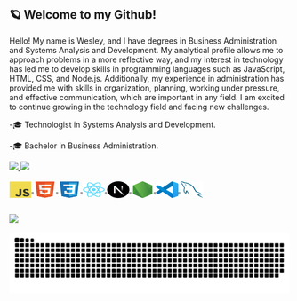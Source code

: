 ## 🪐 Welcome to my Github!

Hello! My name is Wesley, and I have degrees in Business Administration and Systems Analysis and Development. My analytical profile allows me to approach problems in a more reflective way, and my interest in technology has led me to develop skills in programming languages such as JavaScript, HTML, CSS, and Node.js. Additionally, my experience in administration has provided me with skills in organization, planning, working under pressure, and effective communication, which are important in any field. I am excited to continue growing in the technology field and facing new challenges.

-🎓 Technologist in Systems Analysis and Development.

-🎓 Bachelor in Business Administration.


<div>
<a href="https://github.com/wesleyalcantara">
<img height="180em" src="https://github-readme-stats.vercel.app/api/top-langs/?username=wesleyalcantara&layout=compact&langs_count=7&theme=dracula"/>
<img height="180em" src="https://github-readme-stats.vercel.app/api?username=wesleyalcantara&show_icons=true&theme=dracula&include_all_commits=true&count_private=true"/>


<div style="display: inline_block"><br>
   <img align="center" alt="git" height="30" width="40" src="https://raw.githubusercontent.com/devicons/devicon/master/icons/javascript/javascript-original.svg" target="_blank">
   <img align="center" alt="git" height="30" width="40" src="https://raw.githubusercontent.com/devicons/devicon/master/icons/html5/html5-original.svg" target="_blank">
   <img align="center" alt="git" height="30" width="40" src="https://raw.githubusercontent.com/devicons/devicon/master/icons/css3/css3-original.svg" target="_blank">
   <img align="center" alt="git" height="30" width="40" src="https://raw.githubusercontent.com/devicons/devicon/master/icons/react/react-original.svg" target="_blank">
   <img align="center" alt="git" height="30" width="40" src="https://raw.githubusercontent.com/devicons/devicon/master/icons/nextjs/nextjs-original.svg" target="_blank">
   <img align="center" alt="git" height="30" width="40" src="https://raw.githubusercontent.com/devicons/devicon/master/icons/nodejs/nodejs-original.svg" target="_blank">
   <img align="center" alt="vscode" height="30" width="40" src="https://raw.githubusercontent.com/devicons/devicon/master/icons/vscode/vscode-original.svg" target="_blank">
   <img align="center" alt="git" height="30" width="40" src="https://raw.githubusercontent.com/devicons/devicon/master/icons/mysql/mysql-original.svg" target="_blank">
</div>
  
  
  ##
 
<div> 
 <a href="https://www.linkedin.com/in/wesley-alcantara-58148020b/" target="_blank"> <img src="https://img.shields.io/badge/-LinkedIn-%230077B5?style=for-the-badge&logo=linkedin&logoColor=white" target="_blank"> </a>       
  
  ![Snake animation](https://github.com/wesleyalcantara/wesleyalcantara/blob/main/github-contribution-grid-snake.svg)
  
</div>
